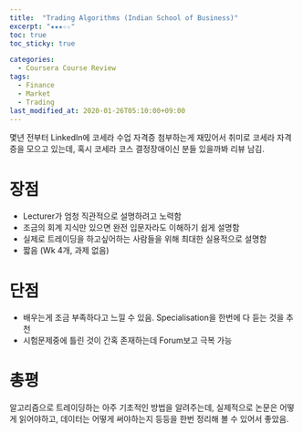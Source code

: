 ```yaml
---
title:  "Trading Algorithms (Indian School of Business)"
excerpt: "★★★☆☆"
toc: true
toc_sticky: true

categories:
  - Coursera Course Review
tags:
  - Finance
  - Market
  - Trading
last_modified_at: 2020-01-26T05:10:00+09:00
---
```


몇년 전부터 LinkedIn에 코세라 수업 자격증 첨부하는게 재밌어서 취미로 코세라 자격증을 모으고 있는데, 혹시 코세라 코스 결정장애이신 분들 있을까봐 리뷰 남김.

# 장점
- Lecturer가 엄청 직관적으로 설명하려고 노력함
- 조금의 회계 지식만 있으면 완전 입문자라도 이해하기 쉽게 설명함
- 실제로 트레이딩을 하고싶어하는 사람들을 위해 최대한 실용적으로 설명함
- 짧음 (Wk 4개, 과제 없음)

# 단점
- 배우는게 조금 부족하다고 느낄 수 있음. Specialisation을 한번에 다 듣는 것을 추천
- 시험문제중에 틀린 것이 간혹 존재하는데 Forum보고 극복 가능

# 총평
알고리즘으로 트레이딩하는 아주 기초적인 방법을 알려주는데, 실제적으로 논문은 어떻게 읽어야하고, 데이터는 어떻게 써야하는지 등등을 한번 정리해 볼 수 있어서 좋았음.
